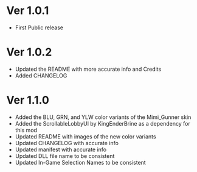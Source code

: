# Ver 1.0.1
 - First Public release

# Ver 1.0.2
 - Updated the README with more accurate info and Credits
 - Added CHANGELOG
 
# Ver 1.1.0
 - Added the BLU, GRN, and YLW color variants of the Mimi_Gunner skin
 - Added the ScrollableLobbyUI by KingEnderBrine as a dependency for this mod
 - Updated README with images of the new color variants
 - Updated CHANGELOG with accurate info
 - Updated manifest with accurate info
 - Updated DLL file name to be consistent
 - Updated In-Game Selection Names to be consistent
 